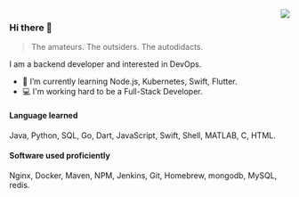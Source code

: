 <img align="right" src="https://github-readme-stats.vercel.app/api?username=Lonor&show_icons=true&icon_color=805AD5&text_color=718096&bg_color=ffffff&hide_title=true" />

### Hi there 👋

> The amateurs. The outsiders. The autodidacts.

I am a backend developer and interested in DevOps.

- 🌱 I’m currently learning Node.js, Kubernetes, Swift, Flutter.
- 💻 I'm working hard to be a Full-Stack Developer.

#### Language learned
Java, Python, SQL, Go, Dart, JavaScript, Swift, Shell, MATLAB, C, HTML.

#### Software used proficiently
Nginx, Docker, Maven, NPM, Jenkins, Git, Homebrew, mongodb, MySQL, redis.
